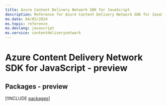 ```yaml
---
title: Azure Content Delivery Network SDK for JavaScript
description: Reference for Azure Content Delivery Network SDK for JavaScript
ms.date: 04/03/2024
ms.topic: reference
ms.devlang: javascript
ms.service: contentdeliverynetwork
---
```

# Azure Content Delivery Network SDK for JavaScript - preview
## Packages - preview
[!INCLUDE [packages](content-delivery-network-index.md)]